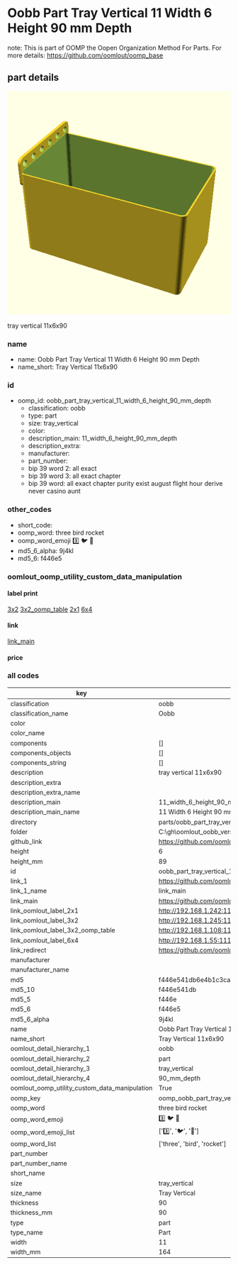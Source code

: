 # Oobb Part Tray Vertical 11 Width 6 Height 90 mm Depth  

note: This is part of OOMP the Oopen Organization Method For Parts. For more details: https://github.com/oomlout/oomp_base

##  part details
  

[![](3dpr.png)](3dpr.png)

tray vertical 11x6x90



### name
* name: Oobb Part Tray Vertical 11 Width 6 Height 90 mm Depth
* name_short: Tray Vertical 11x6x90 
### id
* oomp_id: oobb_part_tray_vertical_11_width_6_height_90_mm_depth
  * classification: oobb
  * type: part
  * size: tray_vertical
  * color: 
  * description_main: 11_width_6_height_90_mm_depth
  * description_extra: 
  * manufacturer: 
  * part_number: 
  * bip 39 word 2: all exact
  * bip 39 word 3: all exact chapter
  * bip 39 word: all exact chapter purity exist august flight hour derive never casino aunt

### other_codes
* short_code: 
* oomp_word: three bird rocket
* oomp_word_emoji :three: :bird: :rocket:
* md5_6_alpha: 9j4kl
* md5_6: f446e5






### oomlout_oomp_utility_custom_data_manipulation
#### label print
[3x2](http://192.168.1.245:1112/?label=oomp%209j4kl)
[3x2_oomp_table](http://192.168.1.108:1112/?label=oomp%209j4kl)
[2x1](http://192.168.1.242:1112/?label=oomp%209j4kl)
[6x4](http://192.168.1.55:1112/?label=oomp%209j4kl)    

#### link

[link_main](https://github.com/oomlout/oomlout_oobb_version_4_generated_parts/tree/main/navigation_oomp/oobb/part/tray_vertical/11_width_6_height_90_mm_depth/part)                              

#### price







### all codes 
| key | value |  
| --- | --- |  
| classification | oobb |  
| classification_name | Oobb |  
| color |  |  
| color_name |  |  
| components | [] |  
| components_objects | [] |  
| components_string | [] |  
| description | tray vertical 11x6x90 |  
| description_extra |  |  
| description_extra_name |  |  
| description_main | 11_width_6_height_90_mm_depth |  
| description_main_name | 11 Width 6 Height 90 mm Depth |  
| directory | parts/oobb_part_tray_vertical_11_width_6_height_90_mm_depth |  
| folder | C:\gh\oomlout_oobb_version_4_generated_parts\parts\oobb_part_tray_vertical_11_width_6_height_90_mm_depth |  
| github_link | https://github.com/oomlout/oomlout_oomp_part_src/tree/main/parts/oobb_part_tray_vertical_11_width_6_height_90_mm_depth |  
| height | 6 |  
| height_mm | 89 |  
| id | oobb_part_tray_vertical_11_width_6_height_90_mm_depth |  
| link_1 | https://github.com/oomlout/oomlout_oobb_version_4_generated_parts/tree/main/navigation_oomp/oobb/part/tray_vertical/11_width_6_height_90_mm_depth/part |  
| link_1_name | link_main |  
| link_main | https://github.com/oomlout/oomlout_oobb_version_4_generated_parts/tree/main/navigation_oomp/oobb/part/tray_vertical/11_width_6_height_90_mm_depth/part |  
| link_oomlout_label_2x1 | http://192.168.1.242:1112/?label=oomp%209j4kl |  
| link_oomlout_label_3x2 | http://192.168.1.245:1112/?label=oomp%209j4kl |  
| link_oomlout_label_3x2_oomp_table | http://192.168.1.108:1112/?label=oomp%209j4kl |  
| link_oomlout_label_6x4 | http://192.168.1.55:1112/?label=oomp%209j4kl |  
| link_redirect | https://github.com/oomlout/oomlout_oobb_version_4_generated_parts/tree/main/parts/oobb_tray_vertical_11_06_90 |  
| manufacturer |  |  
| manufacturer_name |  |  
| md5 | f446e541db6e4b1c3ca7eae44cd39033 |  
| md5_10 | f446e541db |  
| md5_5 | f446e |  
| md5_6 | f446e5 |  
| md5_6_alpha | 9j4kl |  
| name | Oobb Part Tray Vertical 11 Width 6 Height 90 mm Depth |  
| name_short | Tray Vertical 11x6x90  |  
| oomlout_detail_hierarchy_1 | oobb |  
| oomlout_detail_hierarchy_2 | part |  
| oomlout_detail_hierarchy_3 | tray_vertical |  
| oomlout_detail_hierarchy_4 | 90_mm_depth |  
| oomlout_oomp_utility_custom_data_manipulation | True |  
| oomp_key | oomp_oobb_part_tray_vertical_11_width_6_height_90_mm_depth |  
| oomp_word | three bird rocket |  
| oomp_word_emoji | :three: :bird: :rocket: |  
| oomp_word_emoji_list | [':three:', ':bird:', ':rocket:'] |  
| oomp_word_list | ['three', 'bird', 'rocket'] |  
| part_number |  |  
| part_number_name |  |  
| short_name |  |  
| size | tray_vertical |  
| size_name | Tray Vertical |  
| thickness | 90 |  
| thickness_mm | 90 |  
| type | part |  
| type_name | Part |  
| width | 11 |  
| width_mm | 164 |  

